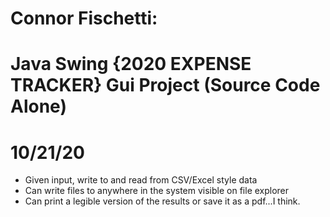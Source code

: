 #   Connor Fischetti:
#   Java Swing {2020 EXPENSE TRACKER} Gui Project (Source Code Alone)
#   10/21/20

- Given input, write to and read from CSV/Excel style data
- Can write files to anywhere in the system visible on file explorer
- Can print a legible version of the results or save it as a pdf...I think. 
